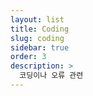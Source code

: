 ```yaml
---
layout: list
title: Coding
slug: coding
sidebar: true
order: 3
description: >
  코딩이나 오류 관련 
---
```

